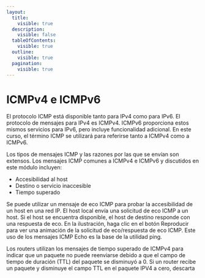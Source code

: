 ```yaml
---
layout:
  title:
    visible: true
  description:
    visible: false
  tableOfContents:
    visible: true
  outline:
    visible: true
  pagination:
    visible: true
---
```


# ICMPv4 e ICMPv6

El protocolo ICMP está disponible tanto para IPv4 como para IPv6. El protocolo de mensajes para IPv4 es ICMPv4. ICMPv6 proporciona estos mismos servicios para IPv6, pero incluye funcionalidad adicional. En este curso, el término ICMP se utilizará para referirse tanto a ICMPv4 como a ICMPv6.

Los tipos de mensajes ICMP y las razones por las que se envían son extensos. Los mensajes ICMP comunes a ICMPv4 e ICMPv6 y discutidos en este módulo incluyen:

* Accesibilidad al host
* Destino o servicio inaccesible
* Tiempo superado

Se puede utilizar un mensaje de eco ICMP para probar la accesibilidad de un host en una red IP. El host local envía una solicitud de eco ICMP a un host. Si el host se encuentra disponible, el host de destino responde con una respuesta de eco. En la ilustración, haga clic en el botón Reproducir para ver una animación de la solicitud de eco/respuesta de eco ICMP. Este uso de los mensajes ICMP Echo es la base de la utilidad ping.

Los routers utilizan los mensajes de tiempo superado de ICMPv4 para indicar que un paquete no puede reenviarse debido a que el campo de tiempo de duración (TTL) del paquete se disminuyó a 0. Si un router recibe un paquete y disminuye el campo TTL en el paquete IPV4 a cero, descarta el paquete y envía un mensaje de tiempo superado al host de origen.

ICMPv6 también envía un mensaje de tiempo superado si el router no puede reenviar un paquete IPv6 debido a que el paquete caducó. En lugar del campo TTL de IPv4, ICMPv6 usa el campo Límite de salto de IPv6 para determinar si el paquete ha expirado.



Ping es una utilidad de prueba de IPv4 e IPv6 que utiliza la solicitud de eco ICMP y los mensajes de respuesta de eco para probar la conectividad entre los hosts.

Para probar la conectividad con otro host de una red, se envía una solicitud de eco a la dirección de host mediante el comando **ping**. Si el host en la dirección especificada recibe la solicitud de eco, responde con una respuesta de eco. A medida que se recibe cada respuesta de eco, el comando **ping** proporciona comentarios acerca del tiempo transcurrido entre el envío de la solicitud y la recepción de la respuesta. Esto puede ser una medida del rendimiento de la red.

El comando ping tiene un valor de tiempo de espera para la respuesta. Si no se recibe una respuesta dentro del tiempo de espera, el comando ping proporciona un mensaje que indica que no se recibió una respuesta. Esto puede indicar que hay un problema, pero también podría indicar que las funciones de seguridad que bloquean los mensajes de ping se han habilitado en la red. Es común que el primer ping se agote si es necesario realizar la resolución de direcciones (ARP o ND) antes de enviar la solicitud de eco ICMP.

Una vez que se envían todas las solicitudes, la utilidad **ping** proporciona un resumen que incluye la tasa de éxito y el tiempo promedio del viaje de ida y vuelta al destino.

Los tipos de pruebas de conectividad que se realizan con **ping** son los siguientes:

* Hacer ping al loopback local
* Hacer ping a la puerta de enlace predeterminada
* Hacer ping al host remoto

### Loopback

Ping se puede usar para probar la configuración interna de IPv4 o IPv6 en el host local. Para realizar esta prueba, se debe hacer **ping** a la dirección de loopback local 127.0.0.1 para IPv4 (::1 para IPv6).

Una respuesta de 127.0.0.1 para IPv4 (o ::1 para IPv6) indica que IP está instalado correctamente en el host. Esta respuesta proviene de la capa de red. Sin embargo, esta respuesta no indica que las direcciones, las máscaras o los gateways estén configurados adecuadamente. Tampoco indica nada acerca del estado de la capa inferior de la pila de red. Simplemente, prueba el protocolo IP en la capa de red de dicho protocolo. Un mensaje de error indica que TCP/IP no funciona en el host.

* Hacer ping al host local permite confirmar que el protocolo TCP/IP se encuentra instalado en el host y que funciona.
* Hacer ping a 127.0.0.1 ocasiona que un dispositivo se haga ping a sí mismo.

### Puerta de Enlace Predeterminada

También es posible utilizar el comando **ping** para probar la capacidad de comunicación de un host en la red local. Esto generalmente se hace haciendo ping a la dirección IP de la puerta de enlace predeterminada del host. Un **ping** exitoso a la puerta de enlace predeterminada indica que el host y la interfaz del enrutador que sirve como puerta de enlace predeterminada están operando en la red local.

Para esta prueba, la dirección de puerta de enlace predeterminada se usa con mayor frecuencia porque el router normalmente siempre está operativo. Si la dirección de puerta de enlace predeterminada no responde, se puede enviar un **ping** a la dirección IP de otro host en la red local que se sabe que está operativo.

Si la puerta de enlace predeterminada u otro host responde, entonces el host local puede comunicarse con éxito a través de la red local. Si la puerta de enlace predeterminada no responde pero otro host sí, esto podría indicar un problema con la interfaz del router que funciona como la puerta de enlace predeterminada.

Una posibilidad es que se haya configurado una dirección de puerta de enlace predeterminada incorrecta en el host. Otra posibilidad es que la interfaz del router puede estar en funcionamiento, pero se le ha aplicado seguridad, de manera que no procesa o responde solicitudes de ping.

El host hace ping a su puerta de enlace predeterminada, enviando una solicitud de eco ICMP. La puerta de enlace predeterminada envía una respuesta de eco confirmando la conectividad.

### Host Remoto

También se puede utilizar el comando ping para probar la capacidad de un host local para comunicarse en una interconexión de redes. El host local puede hacer ping a un host IPv4 operativo de una red remota, como se muestra en la ilustración. El router utiliza su tabla de enrutamiento IP para reenviar los paquetes.

Si este ping se realiza correctamente, se puede verificar el funcionamiento de una amplia porción de la interconexión de redes. Un **ping** exitoso a través de la red confirma la comunicación en la red local, el funcionamiento del enrutador que sirve como puerta de enlace predeterminada y el funcionamiento de todos los demás enrutadores que podrían estar en la ruta entre la red local y la red del host remoto.

Además, se puede verificar la funcionalidad del host remoto. Si el host remoto no pudiera comunicarse fuera de su red local, no habría respondido.

### Traceroute

El comando ping se usa para probar la conectividad entre dos hosts, pero no proporciona información sobre los detalles de los dispositivos entre los hosts. Traceroute (**tracert**) es una utilidad que genera una lista de saltos que se alcanzaron correctamente a lo largo de la ruta. Esta lista puede proporcionar información importante sobre la verificación y la solución de problemas. Si los datos llegan al destino, el rastreo indica la interfaz de cada router que aparece en la ruta entre los hosts. Si los datos fallan en algún salto a lo largo del camino, la dirección del último router que respondió al rastreo puede indicar dónde se encuentra el problema o las restricciones de seguridad.

**Tiempo de Ida y Vuelta (RTT)**

El uso de traceroute proporciona tiempo de ida y vuelta para cada salto a lo largo del camino e indica si un salto no responde. El tiempo de ida y vuelta es el tiempo que tarda un paquete en llegar al host remoto y que la respuesta del host regrese. Se utiliza un asterisco (\*) para indicar un paquete perdido o sin respuesta.

Esta información se puede usar para localizar un router problemático en la ruta o puede indicar que el router está configurado para no responder. Si en la pantalla se muestran tiempos de respuesta elevados o pérdidas de datos de un salto en particular, esto constituye un indicio de que los recursos del router o sus conexiones pueden estar sobrecargados.

**TTL de IPv4 y Límite de Saltos de IPv6**

Traceroute utiliza una función del campo TTL en IPv4 y el campo Límite de Salto en IPv6 en los encabezados de Capa 3, junto con el mensaje de ICMP Tiempo Excedido.



#### Referencias

{% embed url="https://skillsforall.com/course/networking-devices-and-initial-configuration?courseLang=en-US" %}

{% embed url="https://www.cisco.com/c/es_mx/support/docs/ios-nx-os-software/ios-software-releases-121-mainline/12778-ping-traceroute.html" %}
